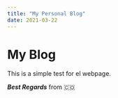 ```yaml
---
title: "My Personal Blog"
date: 2021-03-22
---
```


# My Blog
This is a simple test for el webpage.

_**Best Regards**_ from 🇨🇴
